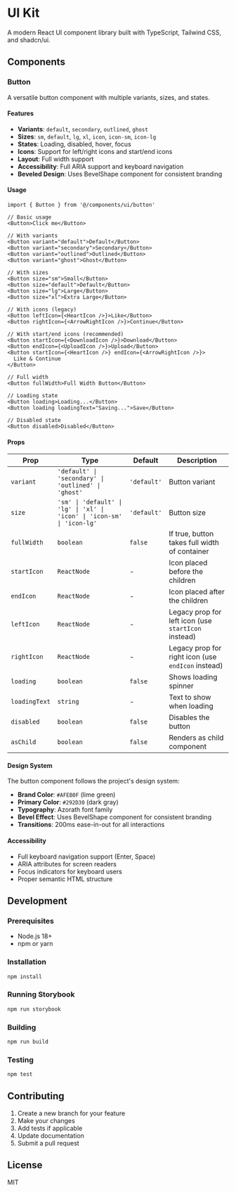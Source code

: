 # UI Kit

A modern React UI component library built with TypeScript, Tailwind CSS, and shadcn/ui.

## Components

### Button

A versatile button component with multiple variants, sizes, and states.

#### Features

- **Variants**: `default`, `secondary`, `outlined`, `ghost`
- **Sizes**: `sm`, `default`, `lg`, `xl`, `icon`, `icon-sm`, `icon-lg`
- **States**: Loading, disabled, hover, focus
- **Icons**: Support for left/right icons and start/end icons
- **Layout**: Full width support
- **Accessibility**: Full ARIA support and keyboard navigation
- **Beveled Design**: Uses BevelShape component for consistent branding

#### Usage

```tsx
import { Button } from '@/components/ui/button'

// Basic usage
<Button>Click me</Button>

// With variants
<Button variant="default">Default</Button>
<Button variant="secondary">Secondary</Button>
<Button variant="outlined">Outlined</Button>
<Button variant="ghost">Ghost</Button>

// With sizes
<Button size="sm">Small</Button>
<Button size="default">Default</Button>
<Button size="lg">Large</Button>
<Button size="xl">Extra Large</Button>

// With icons (legacy)
<Button leftIcon={<HeartIcon />}>Like</Button>
<Button rightIcon={<ArrowRightIcon />}>Continue</Button>

// With start/end icons (recommended)
<Button startIcon={<DownloadIcon />}>Download</Button>
<Button endIcon={<UploadIcon />}>Upload</Button>
<Button startIcon={<HeartIcon />} endIcon={<ArrowRightIcon />}>
  Like & Continue
</Button>

// Full width
<Button fullWidth>Full Width Button</Button>

// Loading state
<Button loading>Loading...</Button>
<Button loading loadingText="Saving...">Save</Button>

// Disabled state
<Button disabled>Disabled</Button>
```

#### Props

| Prop | Type | Default | Description |
|------|------|---------|-------------|
| `variant` | `'default' \| 'secondary' \| 'outlined' \| 'ghost'` | `'default'` | Button variant |
| `size` | `'sm' \| 'default' \| 'lg' \| 'xl' \| 'icon' \| 'icon-sm' \| 'icon-lg'` | `'default'` | Button size |
| `fullWidth` | `boolean` | `false` | If true, button takes full width of container |
| `startIcon` | `ReactNode` | - | Icon placed before the children |
| `endIcon` | `ReactNode` | - | Icon placed after the children |
| `leftIcon` | `ReactNode` | - | Legacy prop for left icon (use `startIcon` instead) |
| `rightIcon` | `ReactNode` | - | Legacy prop for right icon (use `endIcon` instead) |
| `loading` | `boolean` | `false` | Shows loading spinner |
| `loadingText` | `string` | - | Text to show when loading |
| `disabled` | `boolean` | `false` | Disables the button |
| `asChild` | `boolean` | `false` | Renders as child component |

#### Design System

The button component follows the project's design system:

- **Brand Color**: `#AFEB0F` (lime green)
- **Primary Color**: `#292D30` (dark gray)
- **Typography**: Azorath font family
- **Bevel Effect**: Uses BevelShape component for consistent branding
- **Transitions**: 200ms ease-in-out for all interactions

#### Accessibility

- Full keyboard navigation support (Enter, Space)
- ARIA attributes for screen readers
- Focus indicators for keyboard users
- Proper semantic HTML structure

## Development

### Prerequisites

- Node.js 18+
- npm or yarn

### Installation

```bash
npm install
```

### Running Storybook

```bash
npm run storybook
```

### Building

```bash
npm run build
```

### Testing

```bash
npm test
```

## Contributing

1. Create a new branch for your feature
2. Make your changes
3. Add tests if applicable
4. Update documentation
5. Submit a pull request

## License

MIT
